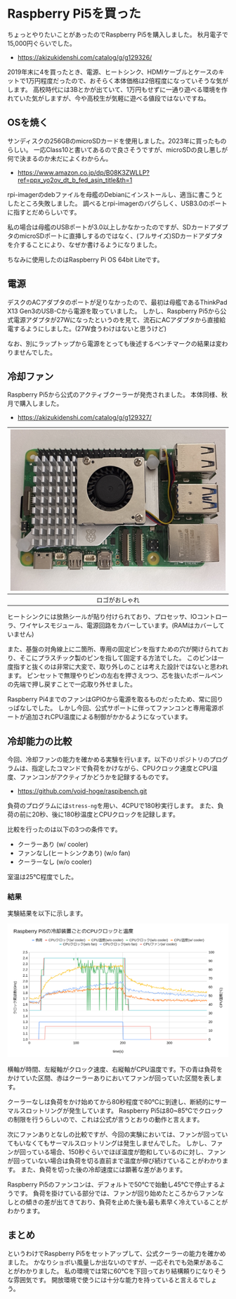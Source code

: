 # Raspberry Pi5を買った

ちょっとやりたいことがあったのでRaspberry Pi5を購入しました。
秋月電子で15,000円ぐらいでした。

- https://akizukidenshi.com/catalog/g/g129326/

2019年末に4を買ったとき、電源、ヒートシンク、HDMIケーブルとケースのキットで1万円程度だったので、おそらく本体価格は2倍程度になっていそうな気がします。
高校時代には3Bとかが出ていて、1万円もせずに一通り遊べる環境を作れていた気がしますが、今や高校生が気軽に遊べる値段ではないですね。

## OSを焼く
サンディスクの256GBのmicroSDカードを使用しました。2023年に買ったものらしい。
一応Class10と書いてあるので良さそうですが、microSDの良し悪しが何で決まるのか未だによくわからん。

- https://www.amazon.co.jp/dp/B08K3ZWLLP?ref=ppx_yo2ov_dt_b_fed_asin_title&th=1

rpi-imagerのdebファイルを母艦のDebianにインストールし、適当に書こうとしたところ失敗しました。
調べるとrpi-imagerのバグらしく、USB3.0のポートに指すとだめらしいです。

私の場合は母艦のUSBポートが3.0以上しかなかったのですが、SDカードアダプタのmicroSDポートに直挿しするのではなく、(フルサイズ)SDカードアダプタを介することにより、なぜか書けるようになりました。

ちなみに使用したのはRaspberry Pi OS 64bit Liteです。

## 電源
デスクのACアダプタのポートが足りなかったので、最初は母艦であるThinkPad X13 Gen3のUSB-Cから電源を取っていました。
しかし、Raspberry Pi5から公式電源アダプタが27Wになったというのを見て、流石にACアダプタから直接給電するようにしました。(27W食うわけはないと思うけど)

なお、別にラップトップから電源をとっても後述するベンチマークの結果は変わりませんでした。

## 冷却ファン
Raspberry Pi5から公式のアクティブクーラーが発売されました。
本体同様、秋月で購入しました。

- https://akizukidenshi.com/catalog/g/g129327/


| ![image](/assets/2025-09-08-raspibench/IMG_1043.JPG) |
|:----------------------:|
| ロゴがおしゃれ         |

ヒートシンクには放熱シールが貼り付けられており、プロセッサ、IOコントローラ、ワイヤレスモジュール、電源回路をカバーしています。(RAMはカバーしていません)

また、基盤の対角線上に二箇所、専用の固定ピンを指すための穴が開けられており、そこにプラスチック製のピンを指して固定する方法でした。
このピンは一度指すと抜くのは非常に大変で、取り外しのことは考えた設計ではないと思われます。
ピンセットで無理やりピンの左右を押さえつつ、芯を抜いたボールペンの先端で押し戻すことで一応取り外せました。

Raspberry Pi4までのファンはGPIOから電源を取るものだったため、常に回りっぱなしでした。
しかし今回、公式サポートに伴ってファンコンと専用電源ポートが追加されCPU温度による制御がかかるようになっています。

## 冷却能力の比較
今回、冷却ファンの能力を確かめる実験を行います。以下のリポジトリのプログラムは、指定したコマンドで負荷をかけながら、CPUクロック速度とCPU温度、ファンコンがアクティブかどうかを記録するものです。

- https://github.com/void-hoge/raspibench.git

負荷のプログラムには`stress-ng`を用い、4CPUで180秒実行します。
また、負荷の前に20秒、後に180秒温度とCPUクロックを記録します。

比較を行ったのは以下の3つの条件です。
- クーラーあり (w/ cooler)
- ファンなし(ヒートシンクあり) (w/o fan)
- クーラーなし (w/o cooler)

室温は25℃程度でした。

### 結果
実験結果を以下に示します。

![image](/assets/2025-09-08-raspibench/raspibench.png)

横軸が時間、左縦軸がクロック速度、右縦軸がCPU温度です。下の青は負荷をかけていた区間、赤はクーラーありにおいてファンが回っていた区間を表します。

クーラーなしは負荷をかけ始めてから80秒程度で80℃に到達し、断続的にサーマルスロットリングが発生しています。
Raspberry Pi5は80~85℃でクロックの制限を行うらしいので、これは公式が言うとおりの動作と言えます。

次にファンありとなしの比較ですが、今回の実験においては、ファンが回っていてもいなくてもサーマルスロットリングは発生しませんでした。
しかし、ファンが回っている場合、150秒ぐらいでほぼ温度が飽和しているのに対し、ファンが回っていない場合は負荷を切る直前まで温度が伸び続けていることがわかります。
また、負荷を切った後の冷却速度には顕著な差があります。

Raspberry Pi5のファンコンは、デフォルトで50℃で始動し45℃で停止するようです。
負荷を掛けている部分では、ファンが回り始めたところからファンなしとの傾きの差が出てきており、負荷を止めた後も最も素早く冷えていることがわかります。

## まとめ

というわけでRaspberry Pi5をセットアップして、公式クーラーの能力を確かめました。
かなりショボい風量しか出ないのですが、一応それでも効果があることがわかりました。
私の環境では常に60℃を下回っており結構頼りになりそうな雰囲気です。
開放環境で使うには十分な能力を持っていると言えるでしょう。
